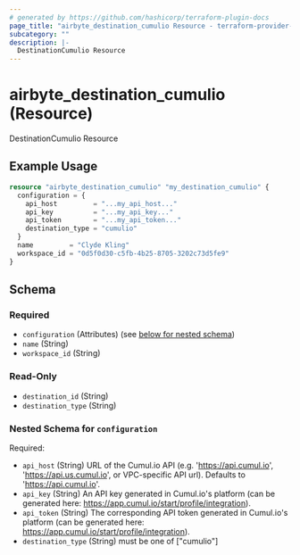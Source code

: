 ```yaml
---
# generated by https://github.com/hashicorp/terraform-plugin-docs
page_title: "airbyte_destination_cumulio Resource - terraform-provider-airbyte"
subcategory: ""
description: |-
  DestinationCumulio Resource
---
```


# airbyte_destination_cumulio (Resource)

DestinationCumulio Resource

## Example Usage

```terraform
resource "airbyte_destination_cumulio" "my_destination_cumulio" {
  configuration = {
    api_host         = "...my_api_host..."
    api_key          = "...my_api_key..."
    api_token        = "...my_api_token..."
    destination_type = "cumulio"
  }
  name         = "Clyde Kling"
  workspace_id = "0d5f0d30-c5fb-4b25-8705-3202c73d5fe9"
}
```

<!-- schema generated by tfplugindocs -->
## Schema

### Required

- `configuration` (Attributes) (see [below for nested schema](#nestedatt--configuration))
- `name` (String)
- `workspace_id` (String)

### Read-Only

- `destination_id` (String)
- `destination_type` (String)

<a id="nestedatt--configuration"></a>
### Nested Schema for `configuration`

Required:

- `api_host` (String) URL of the Cumul.io API (e.g. 'https://api.cumul.io', 'https://api.us.cumul.io', or VPC-specific API url). Defaults to 'https://api.cumul.io'.
- `api_key` (String) An API key generated in Cumul.io's platform (can be generated here: https://app.cumul.io/start/profile/integration).
- `api_token` (String) The corresponding API token generated in Cumul.io's platform (can be generated here: https://app.cumul.io/start/profile/integration).
- `destination_type` (String) must be one of ["cumulio"]


